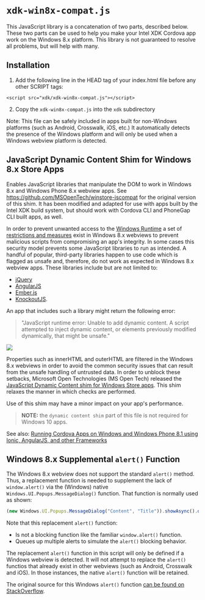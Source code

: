 `xdk-win8x-compat.js`
=====================

This JavaScript library is a concatenation of two parts, described below. These two parts
can be used to help you make your Intel XDK Cordova app work on the Windows 8.x platform.
This library is not guaranteed to resolve all problems, but will help with many.

Installation
------------

1. Add the following line in the HEAD tag of your index.html file before any other SCRIPT tags:

  ```
  <script src="xdk/xdk-win8x-compat.js"></script>
  ```
  
2. Copy the `xdk-win8x-compat.js` into the `xdk` subdirectory 

Note: This file can be safely included in apps built for non-Windows platforms (such as
Android, Crosswalk, iOS, etc.) It automatically detects the presence of the Windows
platform and will only be used when a Windows webview platform is detected.

JavaScript Dynamic Content Shim for Windows 8.x Store Apps
----------------------------------------------------------

Enables JavaScript libraries that manipulate the DOM to work in Windows 8.x
and Windows Phone 8.x webview apps. See <https://github.com/MSOpenTech/winstore-jscompat>
for the original version of this shim. It has been modified and adapted for use with
apps built by the Intel XDK build system, but should work with Cordova CLI and
PhoneGap CLI built apps, as well.

In order to prevent unwanted access to the
[Windows Runtime](http://msdn.microsoft.com/en-us/library/windows/desktop/br211377.aspx)
a set of [restrictions and measures](http://msdn.microsoft.com/en-us/library/windows/apps/hh849625.aspx)
exist in Windows 8.x webviews to prevent malicious scripts from compromising an app's integrity.
In some cases this security model prevents some JavaScript libraries to run as intended. A handful of
popular, third-party libraries happen to use code which is flagged as unsafe and, therefore, do not
work as expected in Windows 8.x webview apps. These libraries include but are not limited to:

* [jQuery](https://jquery.com/)
* [AngularJS](https://angularjs.org/)
* [Ember.js](http://emberjs.com/)
* [KnockoutJS](http://knockoutjs.com/).

An app that includes such a library might return the following error:

> "JavaScript runtime error: Unable to add dynamic content.
> A script attempted to inject dynamic content, or elements
> previously modified dynamically, that might be unsafe."

![](error.png)

Properties such as innerHTML and outerHTML are filtered in the Windows 8.x webviews
in order to avoid the common security issues that can result from the unsafe handling
of untrusted data. In order to unblock these setbacks, Microsoft Open Technologies
(MS Open Tech) released the
[JavaScript Dynamic Content shim for Windows Store apps](https://github.com/MSOpenTech/winstore-jscompat).
This shim relaxes the manner in which checks are performed.

Use of this shim may have a minor impact on your app's performance.

> **NOTE:** the `dynamic content shim` part of this file is not required for Windows 10 apps.

See also: [Running Cordova Apps on Windows and Windows Phone 8.1 using Ionic, AngularJS, and 
other Frameworks](http://blogs.msdn.com/b/msdn_answers/archive/2015/02/10/running-cordova-apps-on-windows-and-windows-phone-8-1-using-ionic-angularjs-and-other-frameworks.aspx)

Windows 8.x Supplemental `alert()` Function
-------------------------------------------

The Windows 8.x webview does not support the standard `alert()` method. Thus, a replacement
function is needed to supplement the lack of `window.alert()` via the (Windows) native
`Windows.UI.Popups.MessageDialog()` function. That function is normally used as shown:
```JavaScript
(new Windows.UI.Popups.MessageDialog("Content", "Title")).showAsync().done() ;
```
Note that this replacement `alert()` function:

- Is not a blocking function like the familiar `window.alert()` function.
- Queues up multiple alerts to simulate the `alert()` blocking behavior.

The replacement `alert()` function in this script will only be defined if a Windows webview
is detected. It will not attempt to replace the `alert()` functios that already exist in
other webviews (such as Android, Crosswalk and iOS). In those instances, the native 
`alert()` function will be retained.

The original source for this Windows `alert()` function [can be found on 
StackOverflow](http://stackoverflow.com/a/13655351/2914328).
